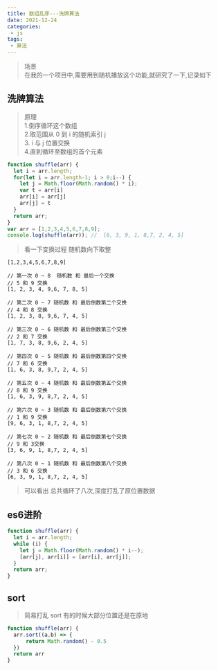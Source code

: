 ```yaml
---
title: 数组乱序---洗牌算法
date: 2021-12-24
categories:
 - js
tags:
 - 算法
---
```


>场景\
>在我的一个项目中,需要用到随机播放这个功能,就研究了一下,记录如下

## 洗牌算法

>原理\
>1.倒序循环这个数组\
>2.取范围从 0 到 i 的随机索引 j\
>3. i 与 j 位置交换\
>4.直到循环至数组的首个元素
```js
function shuffle(arr) {
  let i = arr.length;
  for(let i = arr.length-1; i > 0;i--) {
    let j = Math.floor(Math.random() * i);
    var t = arr[i]
    arr[i] = arr[j]
    arr[j] = t
  }
  return arr;
}
var arr = [1,2,3,4,5,6,7,8,9];
console.log(shuffle(arr)); //  [6, 3, 9, 1, 8,7, 2, 4, 5]
```
>看一下变换过程 随机数向下取整
```
[1,2,3,4,5,6,7,8,9] 

// 第一次 0 ~ 8  随机数 和 最后一个交换 
// 5 和 9 交换
[1, 2, 3, 4, 9,6, 7, 8, 5]

// 第二次 0 ~ 7 随机数 和 最后倒数第二个交换
// 4 和 8 交换
[1, 2, 3, 8, 9,6, 7, 4, 5]

// 第三次 0 ~ 6 随机数 和 最后倒数第三个交换
// 2 和 7 交换
[1, 7, 3, 8, 9,6, 2, 4, 5]

// 第四次 0 ~ 5 随机数 和 最后倒数第四个交换
// 7 和 6 交换
[1, 6, 3, 8, 9,7, 2, 4, 5]

// 第五次 0 ~ 4 随机数 和 最后倒数第五个交换
// 8 和 9 交换
[1, 6, 3, 9, 8,7, 2, 4, 5]

// 第六次 0 ~ 3 随机数 和 最后倒数第六个交换
// 1 和 9 交换
[9, 6, 3, 1, 8,7, 2, 4, 5]

// 第七次 0 ~ 2 随机数 和 最后倒数第七个交换
// 9 和 3交换
[3, 6, 9, 1, 8,7, 2, 4, 5]

// 第八次 0 ~ 1 随机数 和 最后倒数第八个交换
// 3 和 6 交换
[6, 3, 9, 1, 8,7, 2, 4, 5]
```
> 可以看出 总共循环了八次,深度打乱了原位置数据

## es6进阶
```js
function shuffle(arr) {
  let i = arr.length;
  while (i) {
    let j = Math.floor(Math.random() * i--);
    [arr[j], arr[i]] = [arr[i], arr[j]];
  }
  return arr;
}
```
## sort
>简易打乱 sort 有的时候大部分位置还是在原地
```js
function shuffle(arr) {
  arr.sort((a,b) => {
      return Math.random() - 0.5
  }) 
  return arr
}
```
<Valine/>
